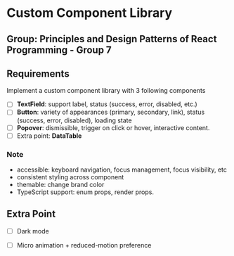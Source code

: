 # Custom Component Library
## Group: Principles and Design Patterns of React Programming - Group 7

## Requirements 
Implement a custom component library with 3 following components

- [ ] **TextField**: support label, status (success, error, disabled, etc.)
- [ ] **Button**: variety of appearances (primary, secondary, link), status (success, error, disabled), loading state
- [ ] **Popover**: dismissible, trigger on click or hover, interactive content.
- [ ] Extra point: **DataTable**

### Note
- accessible: keyboard navigation, focus management, focus visibility, etc
- consistent styling across component
- themable: change brand color
- TypeScript support: enum props, render props.

## Extra Point
- [ ] Dark mode
- [ ] Micro animation + reduced-motion preference

